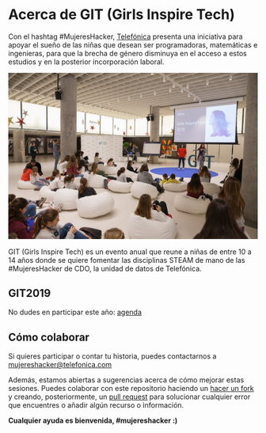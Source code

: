 # Acerca de GIT (Girls Inspire Tech)

Con el hashtag #MujeresHacker, [Telefónica](https://www.telefonica.com/es/home) presenta una iniciativa para apoyar el sueño de las niñas que desean ser programadoras, matemáticas e ingenieras, para que la brecha de género disminuya en el acceso a estos estudios y en la posterior incorporación laboral.

![GIT](agenda/assets/images/git2018.jpg)

GIT (Girls Inspire Tech) es un evento anual que reune a niñas de entre 10 a 14 años donde se quiere fomentar las disciplinas STEAM de mano de las #MujeresHacker de CDO, la unidad de datos de Telefónica.

## GIT2019

No dudes en participar este año: [agenda](index.md)

## Cómo colaborar

Si quieres participar o contar tu historia, puedes contactarnos a [mujereshacker@telefonica.com](mailto:mujereshacker@telefonica.com)

Además, estamos abiertas a sugerencias acerca de cómo mejorar estas sesiones. Puedes colaborar con este repositorio haciendo un [hacer un fork](https://help.github.com/articles/fork-a-repo/) y creando, posteriormente, un [pull request](https://help.github.com/articles/using-pull-requests/) para solucionar cualquier error que encuentres o añadir algún recurso o información.

**Cualquier ayuda es bienvenida, #mujereshacker :)**
